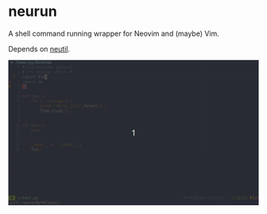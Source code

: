 # neurun
A shell command running wrapper for Neovim and (maybe) Vim.

Depends on [neutil](https://github.com/Neur1n/neutil).

![](neurun.gif)
